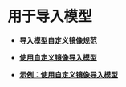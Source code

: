 # 用于导入模型<a name="modelarts_23_0218"></a>

-   **[导入模型自定义镜像规范](导入模型自定义镜像规范.md)**  

-   **[使用自定义镜像导入模型](使用自定义镜像导入模型.md)**  

-   **[示例：使用自定义镜像导入模型](示例-使用自定义镜像导入模型.md)**  


